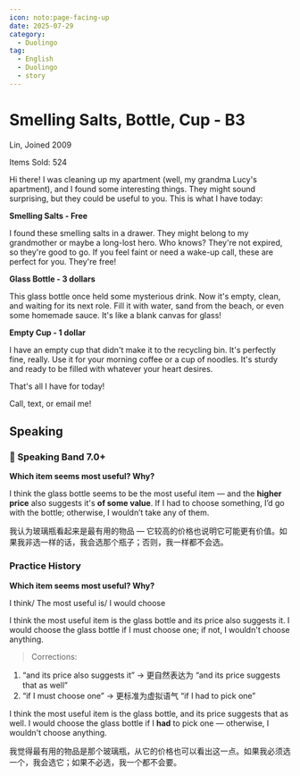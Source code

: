 ```yaml
---
icon: noto:page-facing-up
date: 2025-07-29
category:
  - Duolingo
tag:
  - English
  - Duolingo
  - story
---
```


# Smelling Salts, Bottle, Cup - B3

Lin, Joined 2009

Items Sold: 524

Hi there! I was cleaning up my apartment (well, my grandma Lucy's apartment), and I found some interesting things. They might sound surprising, but they could be useful to you. This is what I have today:

**Smelling Salts - Free**

I found these smelling salts in a drawer. They might belong to my grandmother or maybe a long-lost hero. Who knows? They're not expired, so they're good to go. If you feel faint or need a wake-up call, these are perfect for you. They're free!

**Glass Bottle - 3 dollars**

This glass bottle once held some mysterious drink. Now it's empty, clean, and waiting for its next role. Fill it with water, sand from the beach, or even some homemade sauce. It's like a blank canvas for glass!

**Empty Cup - 1 dollar**

I have an empty cup that didn't make it to the recycling bin. It's perfectly fine, really. Use it for your morning coffee or a cup of noodles. It's sturdy and ready to be filled with whatever your heart desires.

That's all I have for today!

Call, text, or email me!

## Speaking

### 🌟 Speaking Band 7.0+

**Which item seems most useful? Why?**

I think the glass bottle seems to be the most useful item — and the **higher price** also suggests it's **of some value**. If I had to choose something, I’d go with the bottle; otherwise, I wouldn’t take any of them.

我认为玻璃瓶看起来是最有用的物品 — 它较高的价格也说明它可能更有价值。如果我非选一样的话，我会选那个瓶子；否则，我一样都不会选。

### Practice History

**Which item seems most useful? Why?**

I think/ The most useful is/ I would choose

I think the most useful item is the glass bottle and its price also suggests it. I would choose the glass bottle if I must choose one; if not, I wouldn't choose anything.

> Corrections:

1. “and its price also suggests it” → 更自然表达为 “and its price suggests that as well”
2. “if I must choose one” → 更标准为虚拟语气 “if I had to pick one”

I think the most useful item is the glass bottle, and its price suggests that as well. I would choose the glass bottle if I **had** to pick one — otherwise, I wouldn't choose anything.

我觉得最有用的物品是那个玻璃瓶，从它的价格也可以看出这一点。如果我必须选一个，我会选它；如果不必选，我一个都不会要。
